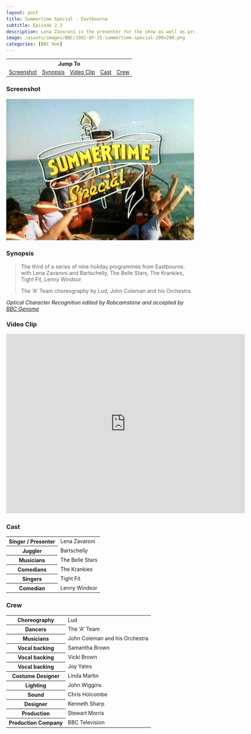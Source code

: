 ```yaml
---
layout: post
title: Summertime Special - Eastbourne
subtitle: Episode 2.3
description: Lena Zavaroni is the presenter for the show as well as preforming in the show. Click on link for details.
image: /assets/images/BBC/1981-07-25-summertime-special-200x200.png
categories: [BBC One]
---
```


<table style="text-align: center;">
<tr><th colspan="5">Jump To</th></tr>
<tr>
<td><a href="#screenshot">Screenshot</a></td>
<td><a href="#synopsis">Synopsis</a></td>
<td><a href="#video-clip">Video Clip</a></td>
<td><a href="#cast">Cast</a></td>
<td><a href="#crew">Crew</a></td>
</tr>
</table>

### Screenshot
![Screenshot of Programme ID For Summertime Special](/assets/images/BBC/1981-07-25-summertime-special.jpg)

### Synopsis
> The third of a series of nine holiday programmes from Eastbourne. with Lena Zavaroni and Bartschelly, The Belle Stars, The Krankies, Tight Fit, Lenny Windsor
>
> The 'A' Team choreography by Lud, John Coleman and his Orchestra.

<cite>Optical Character Recognition edited by Robcamstone and accepted by [BBC Genome](https://genome.ch.bbc.co.uk/schedules/bbcone/london/1982-08-07#at-20.30)</cite>

### Video Clip
<div class="responsive-video">
<iframe width="640px" height="480px" src="https://www.youtube.com/embed/tx4gDpuKfBA?start=101&rel=0&amp;showinfo=0" frameborder="0" allowfullscreen></iframe>
</div>

### Cast
<table>
<tr><th>Singer / Presenter</th><td>Lena Zavaroni</td></tr>
<tr><th>Juggler</th><td>Bartschelly</td></tr>
<tr><th>Musicians</th><td>The Belle Stars</td></tr>
<tr><th>Comedians</th><td>The Krankies</td></tr>
<tr><th>Singers</th><td>Tight Fit</td></tr>
<tr><th>Comedian</th><td>Lenny Windsor</td></tr>
</table>

### Crew
<table>
<tr><th>Choreography</th><td>Lud</td></tr>
<tr><th>Dancers</th><td>The 'A' Team</td></tr>
<tr><th>Musicians</th><td>John Coleman and his Orchestra</td></tr>
<tr><th>Vocal backing</th><td>Samantha Brown</td></tr>
<tr><th>Vocal backing</th><td>Vicki Brown</td></tr>
<tr><th>Vocal backing</th><td>Joy Yates</td></tr>
<tr><th>Costume Designer</th><td>Linda Martin</td></tr>
<tr><th>Lighting</th><td>John Wiggins</td></tr>
<tr><th>Sound</th><td>Chris Holcombe</td></tr>
<tr><th>Designer</th><td>Kenneth Sharp</td></tr>
<tr><th>Production</th><td>Stewart Morris</td></tr>
<tr><th>Production Company</th><td>BBC Television</td></tr>
</table>

